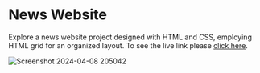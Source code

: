 # News Website
Explore a news website project designed with HTML and CSS, employing HTML grid for an organized layout. To see the live link please [click here](https://news-website08.netlify.app/).

![Screenshot 2024-04-08 205042](https://github.com/Muntasir1808/News-Grid-Website/assets/55915148/800dab0e-f96b-4a6a-be12-cc256c7213d0)
